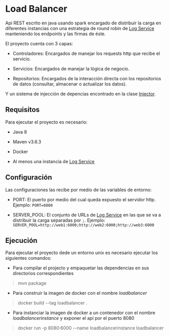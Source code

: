 # Load Balancer

Api REST escrito en java usando spark encargado de distribuir la carga en diferentes instancias con una estrategia de round robin de [Log Service](../LogService/README.md) manteniendo los endpoints y las firmas de éste.

El proyecto cuenta con 3 capas:

- Controladores: Encargados de manejar los requests http que recibe el servicio.

- Servicios: Encargados de manejar la lógica de negocio.

- Repositorios: Encargados de la interacción directa con los repositorios de datos (consultar, almacenar o actualizar los datos).

Y un sistema de injección de depencias encontrado en la clase [Injector](src/main/java/co/edu/escuelaing/loadbalancer/configs/Injector.java).

## Requisitos

Para ejecutar el proyecto es necesario:

- Java 8

- Maven v3.6.3

- Docker

- Al menos una instancia de [Log Service](../LogService/README.md)

## Configuración

Las configuraciones las recibe por medio de  las variables de entorno:

- PORT: El puerto por medio del cual queda expuesto el servidor http. Ejemplo: `PORT=6000`

- SERVER_POOL: El conjunto de URLs de [Log Service](../LogService/README.md) en las que se va a distribuir la carga separadas por `;`. Ejemplo: `SERVER_POOL=http://web1:6000;http://web2:6000;http://web3:6000`

## Ejecución

Para ejecutar el proyecto dede un entorno unix es necesario ejecutar los siguientes comandos:

- Para compilar el projecto y empaquetar las dependencias en sus directorios correspondientes

> mvn package

- Para construir la imagen de docker con el nombre *loadbalancer*

> docker build --tag loadbalancer .

- Para instanciar la imagen de docker a un contenedor con el nombre *loadbalancerinstance* y exponer el api por el puerto 8080

> docker run -p 8080:6000 --name loadbalancerinstance loadbalancer
